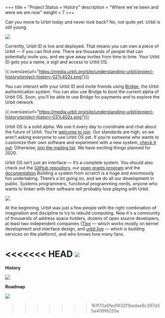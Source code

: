 +++
title = "Project Status + History"
description = "Where we've been and were we are now"
weight = 7
+++

Can you move to Urbit today and never look back? No, not quite yet. Urbit is still young.

![](https://media.urbit.org/site/understanding-urbit/project-history/DSCF5386-edit.jpg)

Currently, Urbit ID is live and deployed. That means you can own a piece of Urbit — if you can find one. There are thousands of people that can potentially invite you, and we give away invites from time to time. Your Urbit ID gets you a name, a sigil and access to Urbit OS.

{{ oversize(url="https://media.urbit.org/site/understanding-urbit/project-history/project-history-02%402x.png")}}

You can interact with your Urbit ID and invite friends using [Bridge](https://bridge.urbit.org), the Urbit authentication system. You can also use Bridge to boot the current alpha of Urbit OS. Soon, you’ll be able to use Bridge for payments and to explore the Urbit network.

{{ oversize(url="https://media.urbit.org/site/understanding-urbit/project-history/project-history-03%402x.png")}}

Urbit OS is a solid alpha. We use it every day to coordinate and chat about the future of Urbit. You’re [welcome to join](@/using/install.md). Our standards are high, so we aren’t asking everyone to use Urbit OS yet. If you’re someone who wants to customize their own software and experiment with a new system, [check it out](@/using/install.md). Otherwise, [join the mailing list](https://urbit.us11.list-manage.com/subscribe/post?u=972a03db9e0c6c25bb58de8c8&amp;id=be143888d2). We have exciting things planned for 2020.

Urbit OS isn’t just an interface — it’s a complete system. You should also check out the [GitHub repository](https://github.com/urbit/urbit), our [open grants program](https://grants.urbit.org) and the [documentation](@/docs/_index.md).Building a system from scratch is a huge and enormously fun undertaking.  There’s a lot going on, and we do all our development in public. Systems programmers, functional programming nerds, anyone who wants to tinker with their software will probably love playing with Urbit.

![](https:///media.urbit.org/site/understanding-urbit/project-history/history-4.svg)

At the beginning, Urbit was just a few people with the right combination of imagination and discipline to try to rebuild computing. Now it's a community of thousands of address space holders, dozens of open source developers, at least two independent companies ([Tlon](https://tlon.io) — which works mostly on kernel development and interface design, and [urbit.live](https://urbit.live) — which is building services on the platform), and who knows how many fans.

<<<<<<< HEAD
![](https://media.urbit.org/site/understanding-urbit/project-history/project-history-05.svg)
=======
**History**

![](https://media.urbit.org/site/understanding-urbit/project-history/project-history-05.svg)

**Roadmap**

![](https://media.urbit.org/site/understanding-urbit/project-history/project-history-06.svg)
>>>>>>> 161f70a0fed1632f1bedae9c397d35a409f6255e

